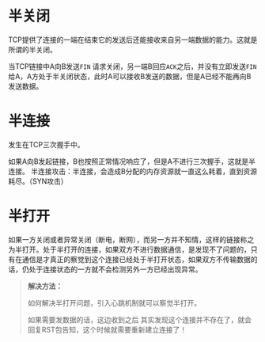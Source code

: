 # 半关闭

TCP提供了连接的一端在结束它的发送后还能接收来自另一端数据的能力。这就是所谓的半关闭。

当TCP链接中A向B发送`FIN` 请求关闭，另一端B回应`ACK`之后，并没有立即发送`FIN`给A，A方处于半关闭状态，此时A可以接收B发送的数据，但是A已经不能再向B发送数据。

# **半连接**

发生在TCP三次握手中。

如果A向B发起链接，B也按照正常情况响应了，但是A不进行三次握手，这就是半连接。
半连接攻击：半连接，会造成B分配的内存资源就一直这么耗着，直到资源耗尽。（SYN攻击）

# 半打开

如果一方关闭或者异常关闭（断电，断网），而另一方并不知情，这样的链接称之为半打开。处于半打开的连接，如果双方不进行数据通信，是发现不了问题的，只有在通信是才真正的察觉到这个连接已经处于半打开状态，如果双方不传输数据的话，仍处于连接状态的一方就不会检测另外一方已经出现异常。

> **解决方法：**
>
> 如何解决半打开问题，引入心跳机制就可以察觉半打开。
>
> 如果需要发数据的话，这边收到之后 其实发现这个连接并不存在了，就会回复RST包告知，这个时候就需要重新建立连接了！